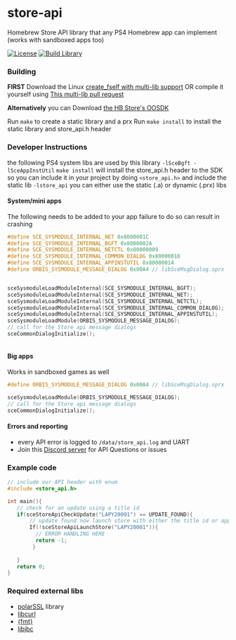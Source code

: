 # store-api
Homebrew Store API library that any PS4 Homebrew app can implement (works with sandboxed apps too)

[app_latest]: https://github.com/LightningMods/store-api/releases/latest
[app_license]: https://github.com/LightningMods/store-api/blob/master/LICENSE
[img_downloads]: https://img.shields.io/github/downloads/LightningMods/store-api/total.svg?maxAge=3600
[app_downloads]: https://github.com/LightningMods/store-api/releases
[app_latest]: https://github.com/LightningMods/store-api/releases/latest
[app_license]: https://github.com/LightningMods/store-api/blob/master/LICENSE
[img_downloads]: https://img.shields.io/github/downloads/LightningMods/store-api/total.svg?maxAge=3600
[img_latest]: https://img.shields.io/github/release/LightningMods/store-api.svg?maxAge=3600
[img_license]: https://img.shields.io/github/license/LightningMods/store-api.svg?maxAge=2592000

[![License][img_license]][app_license]
[![Build Library](https://github.com/LightningMods/store-api/actions/workflows/c-cpp.yml/badge.svg)](https://github.com/LightningMods/store-api/actions/workflows/c-cpp.yml)

### Building
**FIRST** Download the Linux [create_fself with multi-lib support](https://github.com/LightningMods/OpenOrbis-PS4-Toolchain/releases/download/v0.50001/create-fself)
OR compile it yourself using [This multi-lib pull request](https://github.com/OpenOrbis/create-fself/pull/5)

**Alternatively** you can Download [the HB Store's OOSDK](https://github.com/LightningMods/OpenOrbis-PS4-Toolchain/releases/download/v0.50001/)

Run `make` to create a static library and a prx
Run `make install` to install the static library and store_api.h header

### Developer Instructions
the following PS4 system libs are used by this library `-lSceBgft -lSceAppInstUtil`
`make install` will install the store_api.h header to the SDK so you can include it in your 
project by doing `<store_api.h>` and include the static lib `-lstore_api` you can either use the static (.a) or dynamic (.prx) libs

#### System/mini apps
The following needs to be added to your app failure to do so can result in crashing
```c
#define SCE_SYSMODULE_INTERNAL_NET 0x8000001C
#define SCE_SYSMODULE_INTERNAL_BGFT 0x8000002A
#define SCE_SYSMODULE_INTERNAL_NETCTL 0x80000009
#define SCE_SYSMODULE_INTERNAL_COMMON_DIALOG 0x80000018
#define SCE_SYSMODULE_INTERNAL_APPINSTUTIL 0x80000014
#define ORBIS_SYSMODULE_MESSAGE_DIALOG 0x00A4 // libSceMsgDialog.sprx


sceSysmoduleLoadModuleInternal(SCE_SYSMODULE_INTERNAL_BGFT);
sceSysmoduleLoadModuleInternal(SCE_SYSMODULE_INTERNAL_NET);
sceSysmoduleLoadModuleInternal(SCE_SYSMODULE_INTERNAL_NETCTL);
sceSysmoduleLoadModuleInternal(SCE_SYSMODULE_INTERNAL_COMMON_DIALOG);
sceSysmoduleLoadModuleInternal(SCE_SYSMODULE_INTERNAL_APPINSTUTIL);
sceSysmoduleLoadModule(ORBIS_SYSMODULE_MESSAGE_DIALOG);
// call for the Store api message dialogs
sceCommonDialogInitialize();
    
```
#### Big apps
Works in sandboxed games as well

```c
#define ORBIS_SYSMODULE_MESSAGE_DIALOG 0x00A4 // libSceMsgDialog.sprx

sceSysmoduleLoadModule(ORBIS_SYSMODULE_MESSAGE_DIALOG);
// call for the Store api message dialogs
sceCommonDialogInitialize();
```

#### Errors and reporting
- every API error is logged to `/data/store_api.log` and UART
- Join this [Discord server](https://discord.gg/fcUg6yP5Gy) for API Questions or issues

### Example code

```c
// include our API header with enum
#include <store_api.h>

int main(){
   // check for an update using a title id
   if(sceStoreApiCheckUpdate("LAPY20001") == UPDATE_FOUND){
       // update found now launch store with either the title id or app name
       If(!sceStoreApiLaunchStore("LAPY20001")){
         // ERROR HANDLING HERE
         return -1;
        }
         
   }
   return 0;
}

```

### Required external libs
- [polarSSL](https://github.com/bucanero/oosdk_libraries/tree/master/polarssl-1.3.9) library
- [libcurl](https://github.com/bucanero/oosdk_libraries/tree/master/curl-7.64.1)
- [{fmt}](https://fmt.dev/latest/index.html)
- [libjbc](https://github.com/sleirsgoevy/ps4-libjbc)

